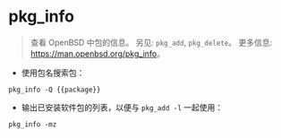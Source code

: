 # pkg_info

> 查看 OpenBSD 中包的信息。
> 另见: `pkg_add`, `pkg_delete`。
> 更多信息: <https://man.openbsd.org/pkg_info>。

- 使用包名搜索包：

`pkg_info -Q {{package}}`

- 输出已安装软件包的列表，以便与 `pkg_add -l` 一起使用：

`pkg_info -mz`